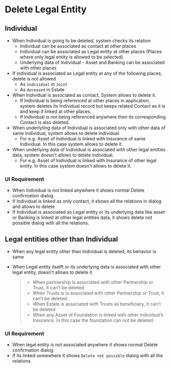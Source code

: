 # Delete Legal Entity

## Individual

- When Individual is going to be deleted, system checks its relation
  - Individual can be associated as contact at other places
  - Individual can be associated as Legal entity at other places (Places where only legal entity is allowed to be selected)
  - Underlying data of Individual - Asset and Banking can be associated with other places
- If individual is associated as Legal entity at any of the following places, delete is not allowed
  - As `Individual` in `Joint`
  - As `deceased` in Estate
- When Individual is associated as contact, System allows to delete it.
  - If Individual is being referenced at other places in application, system deletes its Individual record but keeps related Contact as it is and keep it linked at other places.
  - If Individual is not being referenced anywhere then its corresponding Contact is also deleted.
- When underlyting data of Individual is associated only with other data of same Individual, system allows to delete individual.
  - For e.g. Asset of Individual is linked with Insurance of same Individual. In this case system allows to delete it.
- When underlying data of Individual is associated with other legal entities data, system doesn't allows to delete individual.
  - For e.g. Asset of Individual is linked with Insurance of other legal entity. In this case system doesn't allows to delete it.

### UI Requirement

- When Individual is not linked anywhere it shows normal Delete confirmation dialog
- If Individual is linked as only contact, it shows all the relations in dialog and  allows to delete
- If Individual is associated as Legal entity or its underlying data like asset or Banking is linked at other legal entities data, it shows delete not possible dialog with all the relations.

## Legal entities other than Individual

- When any legal entity other than Individual is deleted, its behavior is same

- When Legal entity itselft or its underlying data is associated with other legal entity, doesn't allows to delete it

  > - When partnership is associated with other Partnership or Trust, it can’t be deleted
  > - When Trusts is is associated with other Partnership or Trust, it can’t be deleted
  > - When Estate is associated with Trusts as beneficiary, it can't be deleted
  > - When any Asset of Foundation is linked with other Individual’s Insurance. In this case the foundation can not be deleted.

### UI Requirement

- When legal entity is not associated anywhere it shows normal Delete confirmation dialog
- If its linked somewhere it shows `Delete not possible` dialog with all the relations